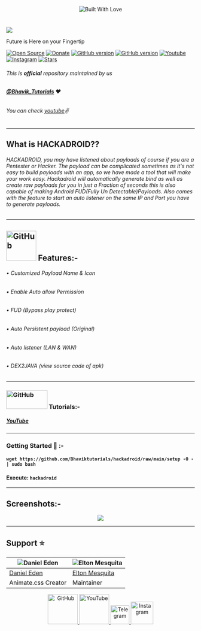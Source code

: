 <p align="center"<a><img title="Built With Love" src="https://forthebadge.com/images/badges/powered-by-black-magic.svg"> </a>

# <p align="center">

  <img src="https://user-images.githubusercontent.com/64035221/106764878-3b226180-665e-11eb-839e-9ae4a87efabc.png">
</p>
Future is Here on your Fingertip

<a href="https://github.com/Bhaviktutorials"><img title="Open Source" src="https://img.shields.io/badge/Open%20Source-%E2%99%A5-red" ></a>
 <a href="https://paypal.me/bhavikoza"><img title="Donate" src="https://img.shields.io/badge/Donate-PayPal-blue" ></a>
 <a href="https://github.com/Bhaviktutorials/hackadroid"><img title="GitHub version" src="https://d25lcipzij17d.cloudfront.net/badge.svg?id=gh&type=6&v=1.0.0&x2=0" ></a>
<a href="https://github.com/Bhaviktutorials"><img title="GitHub version" src="https://img.shields.io/github/license/Bhaviktutorials/hackadroid?color=Brightgree" ></a>
 <a href="https://www.youtube.com/channel/UCMhYgk0-nIHHtnRNkL9zpgQ"><img alt="Youtube" src="https://img.shields.io/badge/Youtube-Bhavik Tutorials-green"/></a>
 <a href="https://instagram.com/bhavik_tutorials"><img alt="Instagram" src="https://img.shields.io/badge/Instagram-Bhavik_Tutorials-ff69b4"/></a>
 <a href="https://github.com/Bhaviktutorials"><img title="Stars" src="https://img.shields.io/github/stars/Bhaviktutorials/hackadroid?style=social" ></a>
</p>

###### *This is **official** repository maintained by us*
######  *[**@Bhavik_Tutorials**](https://www.instagram.com/bhavik_tutorials/) ❤️*
######  *You can check [youtube](https://www.youtube.com/channel/UCMhYgk0-nIHHtnRNkL9zpgQ)✌*
---
## What is **HACKADROID**??
######  HACKADROID, you may have listened about payloads of course if you are a Pentester or Hacker. The payload can be complicated sometimes as it's not easy to build payloads with an app, so we have made a tool that will make your work easy. Hackadroid will automatically generate bind as well as create raw payloads for you in just a Fraction of seconds this is also capable of making Android FUD(Fully Un Detectable)Payloads. Also comes with the feature to start an auto listener on the same IP and Port you have to generate payloads.

---
##  <img src="https://media.giphy.com/media/l1J9Jso7LPhtYWEKI/giphy.gif" alt="GitHub" width="80" height="80"> Features:-
######  • Customized Payload Name & Icon
###### • Enable Auto allow Permission
######  • FUD (Bypass play protect)
######  • Auto Persistent payload (Original)
######  • Auto listener (LAN & WAN)
######  • DEX2JAVA (view source code of apk)

---
###  <img src="https://media.giphy.com/media/13Nc3xlO1kGg3S/giphy.gif" alt="GitHub" width="110" height="50"> Tutorials:-

#####  [YouTube](https://www.youtube.com/watch?v=_OWkSxIzTTg&t=8s)
---
### Getting Started 🦸 :-

####  ```wget https://github.com/Bhaviktutorials/hackadroid/raw/main/setup -O - | sudo bash```

####  Execute: ```hackadroid```
***
##  Screenshots:-

<p align="center"> <img src="https://user-images.githubusercontent.com/64035221/112498824-e6bd7780-8dac-11eb-9b90-2df342283539.gif">


***

## Support ⭐
| ![Daniel Eden](https://avatars2.githubusercontent.com/u/439365?s=460&u=512b4cc5324938ae40bbb8f3b7769d335953cd3a&v=4) | ![Elton Mesquita](https://avatars2.githubusercontent.com/u/5007208?s=460&u=418401ee605824272e5dcb955fd64ea24546a857&v=4) |
| --- | --- |
| [Daniel Eden](https://github.com/daneden) | [Elton Mesquita](https://github.com/eltonmesquita) |
| Animate.css Creator | Maintainer |


<p align="center"><a href="https://github.com/Bhaviktutorials/"><img src="https://user-images.githubusercontent.com/64035221/96459220-834c7e00-123f-11eb-8417-534058a7ba62.png" alt="GitHub" width="80" height="80">
<a href="https://www.youtube.com/channel/UCMhYgk0-nIHHtnRNkL9zpgQ"><img src="https://user-images.githubusercontent.com/64035221/96456596-4f238e00-123c-11eb-821e-85e9aaa3faec.png" alt="YouTube" width="80" height="80">
<a href="https://t.me/bhaviktutorial"><img src="https://user-images.githubusercontent.com/64035221/96461243-c576bf00-1241-11eb-8fdf-139b4859bfb0.png" alt="Telegram" width="50" height="50">
<a href="https://www.instagram.com/bhavik_tutorials/"><img src="https://user-images.githubusercontent.com/64035221/96461629-3d44e980-1242-11eb-8691-46dd14355085.png" alt="Instagram" width="60" height="60">
